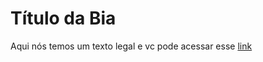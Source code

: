 # Título da Bia

Aqui nós temos um texto legal e vc pode acessar esse [link](http://www.google.com.br)
